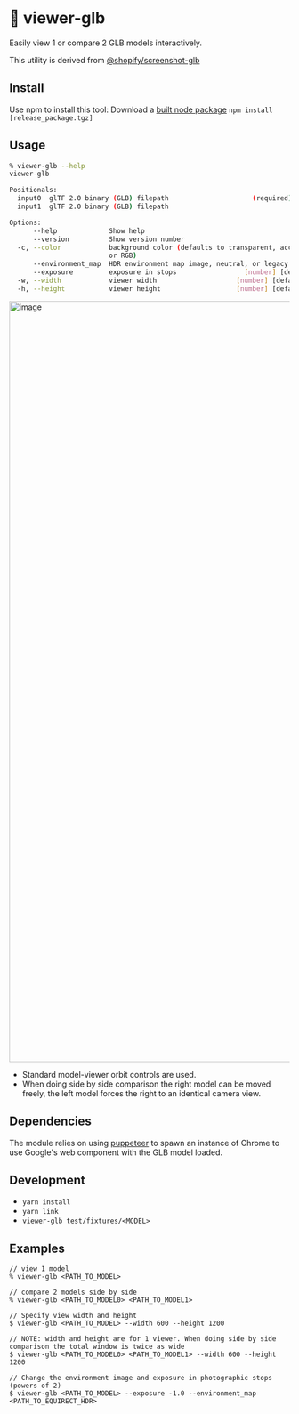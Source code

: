 # 👀 viewer-glb

Easily view 1 or compare 2 GLB models interactively.

This utility is derived from [@shopify/screenshot-glb](https://github.com/Shopify/screenshot-glb)

## Install

Use npm to install this tool:
Download a [built node package](https://github.com/benn-herrera/viewer-glb/releases)
`npm install [release_package.tgz]`

## Usage

```sh
% viewer-glb --help
viewer-glb

Positionals:
  input0  glTF 2.0 binary (GLB) filepath                     (required) [string]
  input1  glTF 2.0 binary (GLB) filepath                                [string]

Options:
      --help             Show help                                     [boolean]
      --version          Show version number                           [boolean]
  -c, --color            background color (defaults to transparent, accepts HEX
                         or RGB)                                        [string]
      --environment_map  HDR environment map image, neutral, or legacy  [string]
      --exposure         exposure in stops                 [number] [default: 0]
  -w, --width            viewer width                    [number] [default: 512]
  -h, --height           viewer height                   [number] [default: 512]
```
<img width="2292" height="1368" alt="image" src="https://github.com/user-attachments/assets/5ef02b4c-0d92-4e09-9241-31b9ae1e99e4" />

* Standard model-viewer orbit controls are used.
* When doing side by side comparison the right model can be moved freely, the left model forces the right to an identical camera view.

## Dependencies

The module relies on using [puppeteer](https://www.npmjs.com/package/puppeteer) to spawn an instance of Chrome to use Google's [<model-viewer>](https://github.com/GoogleWebComponents/model-viewer) web component with the GLB model loaded.

## Development

- `yarn install`
- `yarn link`
- `viewer-glb test/fixtures/<MODEL>`

## Examples

```
// view 1 model
% viewer-glb <PATH_TO_MODEL>

// compare 2 models side by side
% viewer-glb <PATH_TO_MODEL0> <PATH_TO_MODEL1>

// Specify view width and height
$ viewer-glb <PATH_TO_MODEL> --width 600 --height 1200

// NOTE: width and height are for 1 viewer. When doing side by side comparison the total window is twice as wide
$ viewer-glb <PATH_TO_MODEL0> <PATH_TO_MODEL1> --width 600 --height 1200

// Change the environment image and exposure in photographic stops (powers of 2)
$ viewer-glb <PATH_TO_MODEL> --exposure -1.0 --environment_map <PATH_TO_EQUIRECT_HDR>
```
